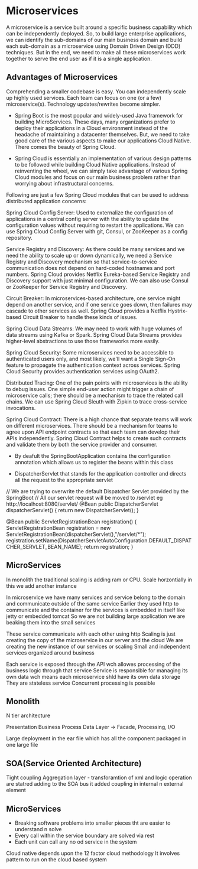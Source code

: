 # Microservices

A microservice is a service built around a specific business capability which can be independently deployed. So, to build large enterprise applications, we can identify the sub-domains of our main business domain and build each sub-domain as a microservice using Domain Driven Design (DDD) techniques. But in the end, we need to make all these microservices work together to serve the end user as if it is a single application.

Advantages of Microservices
----------------------------
Comprehending a smaller codebase is easy.
You can independently scale up highly used services.
Each team can focus on one (or a few) microservice(s).
Technology updates/rewrites become simpler.

* Spring Boot is the most popular and widely-used Java framework for building MicroServices. These days, many organizations prefer to deploy their applications in a Cloud environment instead of the headache of maintaining a datacenter themselves. But, we need to take good care of the various aspects to make our applications Cloud Native. There comes the beauty of Spring Cloud.

* Spring Cloud is essentially an implementation of various design patterns to be followed while building Cloud Native applications. Instead of reinventing the wheel, we can simply take advantage of various Spring Cloud modules and focus on our main business problem rather than worrying about infrastructural concerns.

Following are just a few Spring Cloud modules that can be used to address distributed application concerns:

Spring Cloud Config Server: 
Used to externalize the configuration of applications in a central config server with the ability to update the configuration values without requiring to restart the applications. We can use Spring Cloud Config Server with git, Consul, or ZooKeeper as a config repository.

Service Registry and Discovery: 
As there could be many services and we need the ability to scale up or down dynamically, we need a Service Registry and Discovery mechanism so that service-to-service communication does not depend on hard-coded hostnames and port numbers. Spring Cloud provides Netflix Eureka-based Service Registry and Discovery support with just minimal configuration. We can also use Consul or ZooKeeper for Service Registry and Discovery.

Circuit Breaker: 
In microservices-based architecture, one service might depend on another service, and if one service goes down, then failures may cascade to other services as well. Spring Cloud provides a Netflix Hystrix-based Circuit Breaker to handle these kinds of issues.

Spring Cloud Data Streams: 
We may need to work with huge volumes of data streams using Kafka or Spark. Spring Cloud Data Streams provides higher-level abstractions to use those frameworks more easily.

Spring Cloud Security: 
Some microservices need to be accessible to authenticated users only, and most likely, we'll want a Single Sign-On feature to propagate the authentication context across services. Spring Cloud Security provides authentication services using OAuth2.

Distributed Tracing: 
One of the pain points with microservices is the ability to debug issues. One simple end-user action might trigger a chain of microservice calls; there should be a mechanism to trace the related call chains. We can use Spring Cloud Sleuth with Zipkin to trace cross-service invocations.

Spring Cloud Contract: 
There is a high chance that separate teams will work on different microservices. There should be a mechanism for teams to agree upon API endpoint contracts so that each team can develop their APIs independently. Spring Cloud Contract helps to create such contracts and validate them by both the service provider and consumer.

* By deafult the SpringBootApplication contains the configuration annotation which allows us to register the beans within this class

* DispatcherServlet that stands for the application controller and directs all the request to the appropriate servlet

// We are trying to overwrite the default Dispatcher Servlet provided by the SpringBoot 
// All our servlet request will be moved to /servlet eg http://localhost:8080/servlet/
@Bean
public DispatcherServlet dispatcherServlet() {
	return new DispatcherServlet();
}

@Bean
public ServletRegistrationBean registration() {
	ServletRegistrationBean registration = new ServletRegistrationBean(dispatcherServlet(),"/servlet/*");
	registration.setName(DispatcherServletAutoConfiguration.DEFAULT_DISPATCHER_SERVLET_BEAN_NAME);
	return registration;
}

MicroServices
--------------

In monolith the traditional scaling is adding ram or CPU.
Scale horzontially in this we add another instance

In microservice we  have many services and service belong to the domain and communicate outside of the same service
Earlier they used http to communicate and the container for the services is embedded in itself like jetty or embedded tomcat
So we are not building large application we are beaking them into the small services

These service communicate with each other using http
Scaling is just creating the copy of the microservice in our server and the cloud
We are creating the new instance of our services or scaling
Small and independent services organized around business 

Each service is exposed through the API wch allowes processing of the business logic through that service
Service is responsible for managing its own data wch means each microservice shld have its own data storage
They are stateless service
Concurrent processing is possible

Monolith
---------

N tier architecture

Presentation
Business Process
Data Layer -> Facade, Processing, I/O

Large deployment in the ear file which has all the component packaged in one large file

SOA(Service Oriented Architecture)
-----------------------------------
Tight coupling
Aggregation layer - transforamtion of xml and logic operation are statred adding to the SOA bus it added coupling in internal n external element

MicroServices
--------------
* Breaking software problems into smaller pieces tht are easier to understand n solve
* Every call within the service boundary are solved via rest
* Each unit can call any no od service in the system


Cloud native  depends upon the 12 factor cloud methodology
It involves pattern to run on the cloud based system
